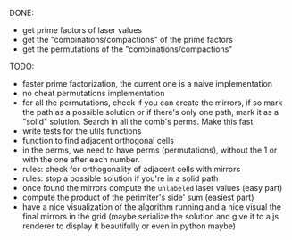 DONE:
- get prime factors of laser values
- get the "combinations/compactions" of the prime factors
- get the permutations of the "combinations/compactions"



TODO:
- faster prime factorization, the current one is a naive implementation
- no cheat permutations implementation
- for all the permutations, check if you can create the mirrors, if so mark the path as a possible solution or if there's only one path, mark it as a "solid" solution. Search in all the comb's perms. Make this fast.
- write tests for the utils functions
- function to find adjacent orthogonal cells
- in the perms, we need to have perms (permutations), without the 1 or with the one after each number.
- rules: check for orthogonality of adjacent cells with mirrors
- rules: stop a possible solution if you're in a solid path
- once found the mirrors compute the `unlabeled` laser values (easy part)
- compute the product of the perimiter's side' sum (easiest part)
- have a nice visualization of the algorithm running and a nice visual the final mirrors in the grid (maybe serialize the solution and give it to a js renderer to display it beautifully or even in python maybe)
